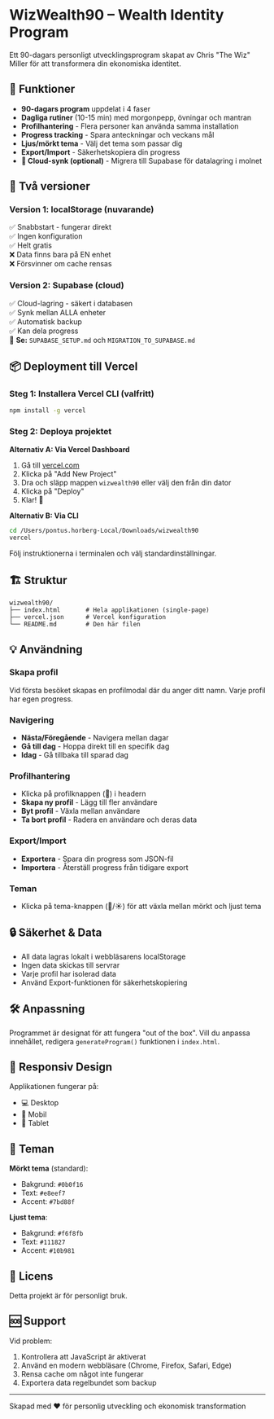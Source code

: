 # WizWealth90 – Wealth Identity Program

Ett 90-dagars personligt utvecklingsprogram skapat av Chris "The Wiz" Miller för att transformera din ekonomiska identitet.

## 🚀 Funktioner

- **90-dagars program** uppdelat i 4 faser
- **Dagliga rutiner** (10-15 min) med morgonpepp, övningar och mantran
- **Profilhantering** - Flera personer kan använda samma installation
- **Progress tracking** - Spara anteckningar och veckans mål
- **Ljus/mörkt tema** - Välj det tema som passar dig
- **Export/Import** - Säkerhetskopiera din progress
- **📱 Cloud-synk (optional)** - Migrera till Supabase för datalagring i molnet

## 🔄 Två versioner

### Version 1: localStorage (nuvarande)
✅ Snabbstart - fungerar direkt  
✅ Ingen konfiguration  
✅ Helt gratis  
❌ Data finns bara på EN enhet  
❌ Försvinner om cache rensas  

### Version 2: Supabase (cloud)
✅ Cloud-lagring - säkert i databasen  
✅ Synk mellan ALLA enheter  
✅ Automatisk backup  
✅ Kan dela progress  
📖 **Se:** `SUPABASE_SETUP.md` och `MIGRATION_TO_SUPABASE.md`

## 📦 Deployment till Vercel

### Steg 1: Installera Vercel CLI (valfritt)
```bash
npm install -g vercel
```

### Steg 2: Deploya projektet

**Alternativ A: Via Vercel Dashboard**
1. Gå till [vercel.com](https://vercel.com)
2. Klicka på "Add New Project"
3. Dra och släpp mappen `wizwealth90` eller välj den från din dator
4. Klicka på "Deploy"
5. Klar! 🎉

**Alternativ B: Via CLI**
```bash
cd /Users/pontus.horberg-Local/Downloads/wizwealth90
vercel
```

Följ instruktionerna i terminalen och välj standardinställningar.

## 🏗️ Struktur

```
wizwealth90/
├── index.html       # Hela applikationen (single-page)
├── vercel.json      # Vercel konfiguration
└── README.md        # Den här filen
```

## 💡 Användning

### Skapa profil
Vid första besöket skapas en profilmodal där du anger ditt namn. Varje profil har egen progress.

### Navigering
- **Nästa/Föregående** - Navigera mellan dagar
- **Gå till dag** - Hoppa direkt till en specifik dag
- **Idag** - Gå tillbaka till sparad dag

### Profilhantering
- Klicka på profilknappen (👤) i headern
- **Skapa ny profil** - Lägg till fler användare
- **Byt profil** - Växla mellan användare
- **Ta bort profil** - Radera en användare och deras data

### Export/Import
- **Exportera** - Spara din progress som JSON-fil
- **Importera** - Återställ progress från tidigare export

### Teman
- Klicka på tema-knappen (🌙/☀️) för att växla mellan mörkt och ljust tema

## 🔒 Säkerhet & Data

- All data lagras lokalt i webbläsarens localStorage
- Ingen data skickas till servrar
- Varje profil har isolerad data
- Använd Export-funktionen för säkerhetskopiering

## 🛠️ Anpassning

Programmet är designat för att fungera "out of the box". Vill du anpassa innehållet, redigera `generateProgram()` funktionen i `index.html`.

## 📱 Responsiv Design

Applikationen fungerar på:
- 💻 Desktop
- 📱 Mobil
- 📱 Tablet

## 🎨 Teman

**Mörkt tema** (standard):
- Bakgrund: `#0b0f16`
- Text: `#e8eef7`
- Accent: `#7bd88f`

**Ljust tema**:
- Bakgrund: `#f6f8fb`
- Text: `#111827`
- Accent: `#10b981`

## 📄 Licens

Detta projekt är för personligt bruk.

## 🆘 Support

Vid problem:
1. Kontrollera att JavaScript är aktiverat
2. Använd en modern webbläsare (Chrome, Firefox, Safari, Edge)
3. Rensa cache om något inte fungerar
4. Exportera data regelbundet som backup

---

Skapad med ❤️ för personlig utveckling och ekonomisk transformation


